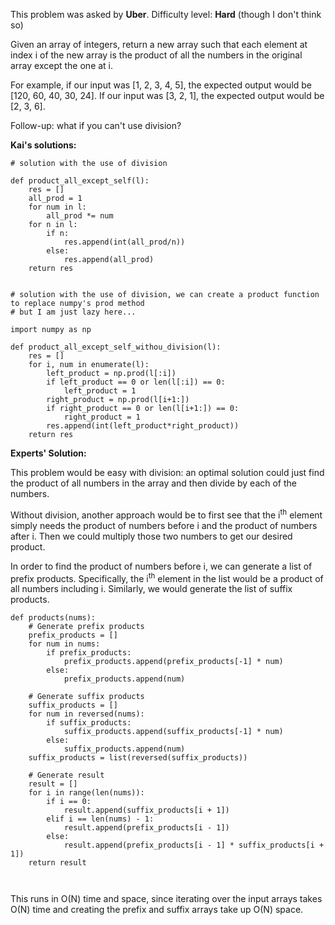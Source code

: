 This problem was asked by **Uber**. Difficulty level: **Hard** (though I don't think so)

Given an array of integers, return a new array such that each element at index i of the new array is the product of all the numbers in the original array except the one at i.

For example, if our input was [1, 2, 3, 4, 5], the expected output would be [120, 60, 40, 30, 24]. If our input was [3, 2, 1], the expected output would be [2, 3, 6].

Follow-up: what if you can't use division?

**Kai's solutions:**
```python3
# solution with the use of division

def product_all_except_self(l):
    res = []
    all_prod = 1
    for num in l:
        all_prod *= num
    for n in l:
        if n:
            res.append(int(all_prod/n))
        else:
            res.append(all_prod)
    return res
    
    
# solution with the use of division, we can create a product function to replace numpy's prod method
# but I am just lazy here...

import numpy as np

def product_all_except_self_withou_division(l):
    res = []
    for i, num in enumerate(l):
        left_product = np.prod(l[:i])
        if left_product == 0 or len(l[:i]) == 0:
            left_product = 1
        right_product = np.prod(l[i+1:])
        if right_product == 0 or len(l[i+1:]) == 0:
            right_product = 1
        res.append(int(left_product*right_product))
    return res
```
**Experts' Solution:**

This problem would be easy with division: an optimal solution could just find the product of all numbers in the array and then divide by each of the numbers.

Without division, another approach would be to first see that the i<sup>th</sup> element simply needs the product of numbers before i and the product of numbers after i. Then we could multiply those two numbers to get our desired product.

In order to find the product of numbers before i, we can generate a list of prefix products. Specifically, the i<sup>th</sup> element in the list would be a product of all numbers including i. Similarly, we would generate the list of suffix products.

```python3
def products(nums):
    # Generate prefix products
    prefix_products = []
    for num in nums:
        if prefix_products:
            prefix_products.append(prefix_products[-1] * num)
        else:
            prefix_products.append(num)

    # Generate suffix products
    suffix_products = []
    for num in reversed(nums):
        if suffix_products:
            suffix_products.append(suffix_products[-1] * num)
        else:
            suffix_products.append(num)
    suffix_products = list(reversed(suffix_products))

    # Generate result
    result = []
    for i in range(len(nums)):
        if i == 0:
            result.append(suffix_products[i + 1])
        elif i == len(nums) - 1:
            result.append(prefix_products[i - 1])
        else:
            result.append(prefix_products[i - 1] * suffix_products[i + 1])
    return result
    
        
```
    
This runs in O(N) time and space, since iterating over the input arrays takes O(N) time and creating the prefix and suffix arrays take up O(N) space.
